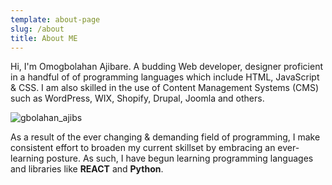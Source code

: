 ```yaml
---
template: about-page
slug: /about
title: About ME
---
```

Hi, I'm Omogbolahan Ajibare. A budding Web developer, designer proficient in a handful of of programming languages which include HTML, JavaScript & CSS. I am also skilled in the use of Content Management Systems (CMS) such as WordPress, WIX, Shopify, Drupal, Joomla and others. 

![gbolahan_ajibs](/assets/vanessa-bucceri-gdirwiyama8-unsplash.jpg "portfolio_image")

As a result of the ever changing & demanding field of programming, I make consistent effort to broaden  my current skillset by embracing an ever-learning posture. As such, I have begun learning programming languages and libraries like **REACT** and **Python**.